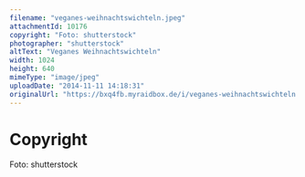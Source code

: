 ```yaml
---
filename: "veganes-weihnachtswichteln.jpeg"
attachmentId: 10176
copyright: "Foto: shutterstock"
photographer: "shutterstock"
altText: "Veganes Weihnachtswichteln"
width: 1024
height: 640
mimeType: "image/jpeg"
uploadDate: "2014-11-11 14:18:31"
originalUrl: "https://bxq4fb.myraidbox.de/i/veganes-weihnachtswichteln.jpeg"
---
```


# Copyright

Foto: shutterstock
